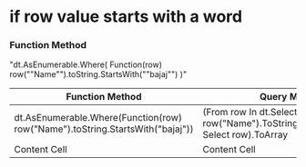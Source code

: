 
# **if row value starts with a word**

### **Function Method**

 "dt.AsEnumerable.Where(
Function(row) row(""Name"").toString.StartsWith(""bajaj"")
	)" 

Function Method  | Query Method
------------- | -------------
dt.AsEnumerable.Where(Function(row) row("Name").toString.StartsWith("bajaj")) | (From row In dt.Select() Where row("Name").ToString.StartsWith("bajaj") Select row).ToArray
Content Cell  | Content Cell




